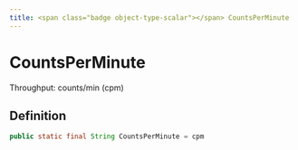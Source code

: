 ```yaml
---
title: <span class="badge object-type-scalar"></span> CountsPerMinute
---
```

# <span class="badge object-type-scalar"></span> CountsPerMinute

Throughput: counts/min (cpm)

## Definition

```java
public static final String CountsPerMinute = cpm
```
